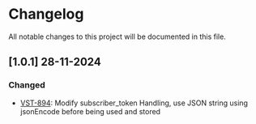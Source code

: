 # Changelog

All notable changes to this project will be documented in this file.

## [1.0.1] 28-11-2024
### Changed
* [VST-894](https://exotel.atlassian.net/browse/VST-894): Modify subscriber_token Handling, use JSON string using jsonEncode before being used and stored